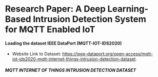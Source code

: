 # Research Paper: A Deep Learning-Based Intrusion Detection System for MQTT Enabled IoT

#### Loading the dataset IEEE DataPort (MQTT-IOT-IDS2020)
- Website Link to Dataset: <https://ieee-dataport.org/open-access/mqtt-iot-ids2020-mqtt-internet-things-intrusion-detection-dataset>.
##### MQTT INTERNET OF THINGS INTRUSION DETECTION DATASET

